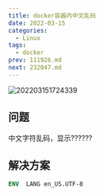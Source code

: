 ```yaml
---
title: docker容器内中文乱码
date: 2022-03-15
categories:
  - Linux
tags:
  - docker
prev: 111926.md
next: 232047.md
---
```


![202203151724339](https://gitee.com/snowyan/image/raw/master/2021/202203151724339.png)

<!-- more -->

## 问题

中文字符乱码，显示??????

## 解决方案

```dockerfile
ENV  LANG en_US.UTF-8
```


